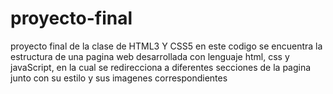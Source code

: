 # proyecto-final
proyecto final de la clase de HTML3 Y CSS5
en este codigo se encuentra la estructura de una pagina web desarrollada con lenguaje html, css y javaScript, en la cual se redirecciona a diferentes secciones de la pagina junto con su estilo y sus imagenes correspondientes

